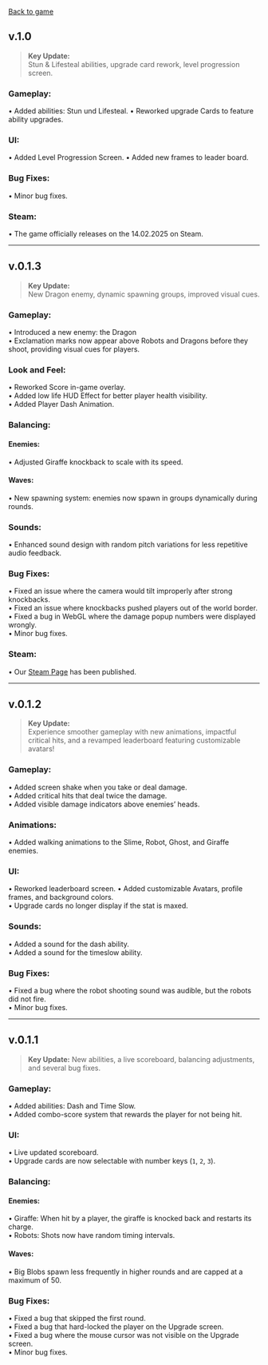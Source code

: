 [Back to game](https://cavemanhitsgiraffeinacar.github.io/)
## v.1.0
> **Key Update:**  
> Stun & Lifesteal abilities, upgrade card rework, level progression screen.
### Gameplay:
• Added abilities:  Stun und Lifesteal.
• Reworked upgrade Cards to feature ability upgrades.
### UI:
• Added Level Progression Screen.
• Added new frames to leader board.
### Bug Fixes:
• Minor bug fixes.
### Steam:
• The game officially releases on the 14.02.2025 on Steam.

---

## v.0.1.3
> **Key Update:**  
> New Dragon enemy, dynamic spawning groups, improved visual cues.

### Gameplay:
• Introduced a new enemy: the Dragon  
• Exclamation marks now appear above Robots and Dragons before they shoot, providing visual cues for players.
### Look and Feel:
• Reworked Score in-game overlay.  
• Added low life HUD Effect for better player health visibility.   
• Added Player Dash Animation. 
### Balancing:
#### Enemies:
• Adjusted Giraffe knockback to scale with its speed.
#### Waves:
• New spawning system: enemies now spawn in groups dynamically during rounds.
### Sounds:
• Enhanced sound design with random pitch variations for less repetitive audio feedback.
### Bug Fixes:
• Fixed an issue where the camera would tilt improperly after strong knockbacks.  
• Fixed an issue where knockbacks pushed players out of the world border.  
• Fixed a bug in WebGL where the damage popup numbers were displayed wrongly.  
• Minor bug fixes.
### Steam:
• Our [Steam Page](https://store.steampowered.com/app/3381780/Caveman_hits_Giraffe_in_a_Car/) has been published.

---

## v.0.1.2
> **Key Update:**  
> Experience smoother gameplay with new animations, impactful critical hits, and a revamped leaderboard featuring customizable avatars!

### Gameplay:
• Added screen shake when you take or deal damage.  
• Added critical hits that deal twice the damage.  
• Added visible damage indicators above enemies’ heads.

### Animations:
• Added walking animations to the Slime, Robot, Ghost, and Giraffe enemies.

### UI:
• Reworked leaderboard screen.
• Added customizable Avatars, profile frames, and background colors.  
• Upgrade cards no longer display if the stat is maxed.

### Sounds:
• Added a sound for the dash ability.  
• Added a sound for the timeslow ability.

### Bug Fixes:
• Fixed a bug where the robot shooting sound was audible, but the robots did not fire.  
• Minor bug fixes.

---

## v.0.1.1

> **Key Update:**
> New abilities, a live scoreboard, balancing adjustments, and several bug fixes.

### Gameplay:
• Added abilities: Dash and Time Slow.  
• Added combo-score system that rewards the player for not being hit.

### UI:
• Live updated scoreboard.  
• Upgrade cards are now selectable with number keys (`1`, `2`, `3`).

### Balancing:

#### Enemies:
• Giraffe: When hit by a player, the giraffe is knocked back and restarts its charge.  
• Robots: Shots now have random timing intervals.

#### Waves:
• Big Blobs spawn less frequently in higher rounds and are capped at a maximum of 50.

### Bug Fixes:
• Fixed a bug that skipped the first round.  
• Fixed a bug that hard-locked the player on the Upgrade screen.    
• Fixed a bug where the mouse cursor was not visible on the Upgrade screen.    
• Minor bug fixes.
